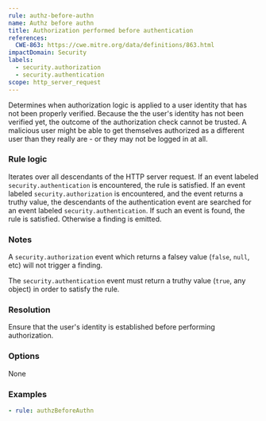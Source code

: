 ```yaml
---
rule: authz-before-authn
name: Authz before authn
title: Authorization performed before authentication
references:
  CWE-863: https://cwe.mitre.org/data/definitions/863.html
impactDomain: Security
labels:
  - security.authorization
  - security.authentication
scope: http_server_request
---
```


Determines when authorization logic is applied to a user identity that has not been properly
verified. Because the the user's identity has not been verified yet, the outcome of the
authorization check cannot be trusted. A malicious user might be able to get themselves authorized
as a different user than they really are - or they may not be logged in at all.

### Rule logic

Iterates over all descendants of the HTTP server request. If an event labeled
`security.authentication` is encountered, the rule is satisfied. If an event labeled
`security.authorization` is encountered, and the event returns a truthy value, the descendants of
the authentication event are searched for an event labeled `security.authentication`. If such an
event is found, the rule is satisfied. Otherwise a finding is emitted.

### Notes

A `security.authorization` event which returns a falsey value (`false`, `null`, etc) will not
trigger a finding.

The `security.authentication` event must return a truthy value (`true`, any object) in order to
satisfy the rule.

### Resolution

Ensure that the user's identity is established before performing authorization.

### Options

None

### Examples

```yaml
- rule: authzBeforeAuthn
```
